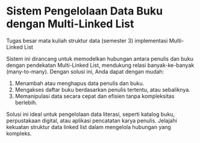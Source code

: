 # Sistem Pengelolaan Data Buku dengan Multi-Linked List

Tugas besar mata kuliah struktur data (semester 3) implementasi Multi-Linked List

Sistem ini dirancang untuk memodelkan hubungan antara penulis dan buku dengan pendekatan Multi-Linked List, mendukung relasi banyak-ke-banyak (many-to-many). Dengan solusi ini, Anda dapat dengan mudah:

1. Menambah atau menghapus data penulis dan buku.
2. Mengakses daftar buku berdasarkan penulis tertentu, atau sebaliknya.
3. Memanipulasi data secara cepat dan efisien tanpa kompleksitas berlebih.

Solusi ini ideal untuk pengelolaan data literasi, seperti katalog buku, perpustakaan digital, atau aplikasi pencatatan karya penulis. Jelajahi kekuatan struktur data linked list dalam mengelola hubungan yang kompleks.
